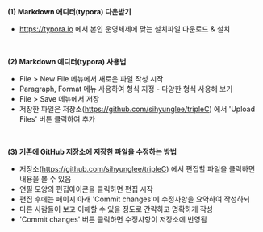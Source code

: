 **(1) Markdown 에디터(typora) 다운받기**

- https://typora.io 에서 본인 운영체제에 맞는 설치파일 다운로드 & 설치


&nbsp;


**(2) Markdown 에디터(typora) 사용법**

- File > New File 메뉴에서 새로운 파일 작성 시작
- Paragraph, Format 메뉴 사용하여 형식 지정 - 다양한 형식 사용해 보기
- File > Save 메뉴에서 저장
- 저장한 파일은 저장소(https://github.com/sihyunglee/tripleC) 에서 'Upload Files' 버튼 클릭하여 추가


&nbsp;


**(3) 기존에 GitHub 저장소에 저장한 파일을 수정하는 방법**

- 저장소(https://github.com/sihyunglee/tripleC) 에서 편집할 파일을 클릭하면 내용을 볼 수 있음
- 연필 모양의 편집아이콘을 클릭하면 편집 시작
- 편집 후에는 페이지 아래 'Commit changes'에 수정사항을 요약하여 작성하되
- 다른 사람들이 보고 이해할 수 있을 정도로 간략하고 명확하게 작성
- 'Commit changes' 버튼 클릭하면 수정사항이 저장소에 반영됨


&nbsp;

